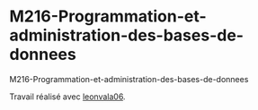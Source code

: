 # M216-Programmation-et-administration-des-bases-de-donnees
M216-Programmation-et-administration-des-bases-de-donnees

Travail réalisé avec [leonvala06](https://github.com/leonvala06).

